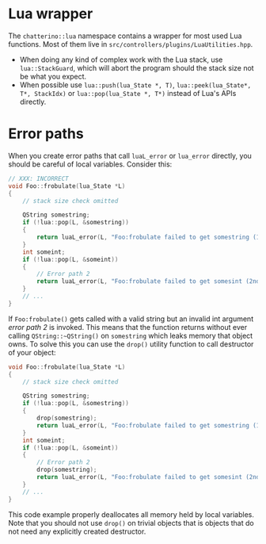 # Lua wrapper

The `chatterino::lua` namespace contains a wrapper for most used Lua functions.
Most of them live in `src/controllers/plugins/LuaUtilities.hpp`.

- When doing any kind of complex work with the Lua stack, use
  `lua::StackGuard`, which will abort the program should the stack size not be
  what you expect.
- When possible use `lua::push(lua_State *, T)`,
 `lua::peek(lua_State*, T*, StackIdx)` or `lua::pop(lua_State *, T*)` instead
 of Lua's APIs directly.

# Error paths

When you create error paths that call `luaL_error` or `lua_error` directly, you
should be careful of local variables. Consider this:

```cpp
// XXX: INCORRECT
void Foo::frobulate(lua_State *L)
{
    // stack size check omitted

    QString somestring;
    if (!lua::pop(L, &somestring))
    {
        return luaL_error(L, "Foo:frobulate failed to get somestring (1st argument), expected a string");
    }
    int someint;
    if (!lua::pop(L, &someint))
    {
        // Error path 2
        return luaL_error(L, "Foo:frobulate failed to get somesint (2nd argument), expected an integer");
    }
    // ...
}
```

If `Foo:frobulate()` gets called with a valid string but an invalid int
argument _error path 2_ is invoked. This means that the function returns
without ever calling `QString::~QString()` on `somestring` which leaks memory
that object owns. To solve this you can use the `drop()` utility function to
call destructor of your object:

```cpp
void Foo::frobulate(lua_State *L)
{
    // stack size check omitted

    QString somestring;
    if (!lua::pop(L, &somestring))
    {
        drop(somestring);
        return luaL_error(L, "Foo:frobulate failed to get somestring (1st argument), expected a string");
    }
    int someint;
    if (!lua::pop(L, &someint))
    {
        // Error path 2
        drop(somestring);
        return luaL_error(L, "Foo:frobulate failed to get somesint (2nd argument), expected an integer");
    }
    // ...
}
```

This code example properly deallocates all memory held by local variables. Note
that you should not use `drop()` on trivial objects that is objects that do not
need any explicitly created destructor.
